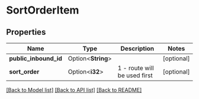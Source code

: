 # SortOrderItem

## Properties

Name | Type | Description | Notes
------------ | ------------- | ------------- | -------------
**public_inbound_id** | Option<**String**> |  | [optional]
**sort_order** | Option<**i32**> | 1 - route will be used first | [optional]

[[Back to Model list]](../README.md#documentation-for-models) [[Back to API list]](../README.md#documentation-for-api-endpoints) [[Back to README]](../README.md)


